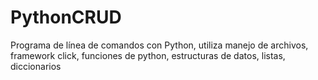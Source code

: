 # PythonCRUD
Programa de línea de comandos con Python, utiliza manejo de archivos, framework click, funciones de python, estructuras de datos, listas, diccionarios
